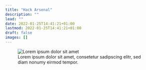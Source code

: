 ```yaml
---
title: "Hack Arsenal"
description: ""
lead: ""
date: 2022-01-25T14:41:21+01:00
lastmod: 2022-01-25T14:41:21+01:00
draft: false
images: []
---
```

<div class="e-container">
  <figure class="a-image">
    <div class="a-image__ratioWrapper">
      <img
        src="/images/banner_library.jpg"
        alt="Lorem ipsum dolor sit amet"
      />
    </div>
    <figcaption>
      Lorem ipsum dolor sit amet, consetetur sadipscing elitr, sed diam nonumy
      eirmod tempor.
    </figcaption>
  </figure>
</div>